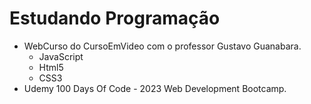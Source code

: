# Estudando Programação
 - WebCurso do CursoEmVideo com o professor Gustavo Guanabara.
     - JavaScript
     - Html5
     - CSS3
 - Udemy 100 Days Of Code - 2023 Web Development Bootcamp.

